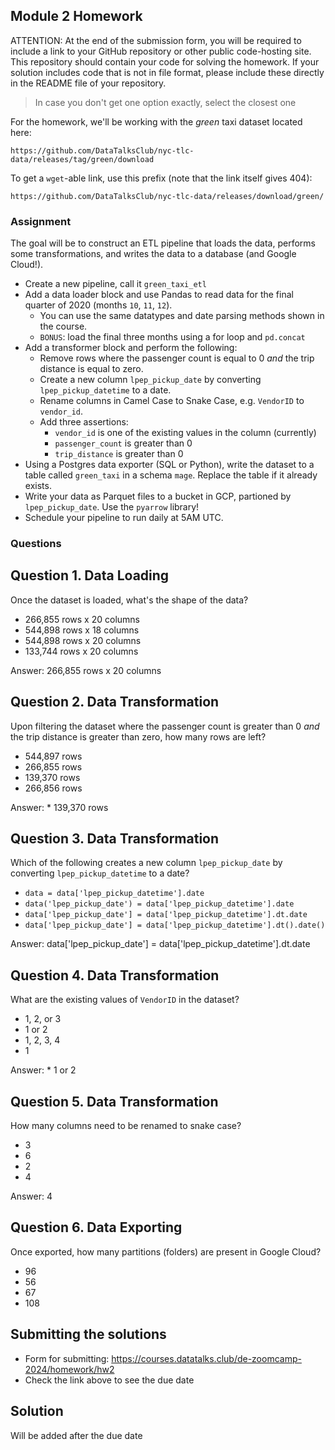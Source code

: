 ## Module 2 Homework

ATTENTION: At the end of the submission form, you will be required to include a
link to your GitHub repository or other public code-hosting site. This
repository should contain your code for solving the homework. If your solution
includes code that is not in file format, please include these directly in the
README file of your repository.

> In case you don't get one option exactly, select the closest one

For the homework, we'll be working with the _green_ taxi dataset located here:

`https://github.com/DataTalksClub/nyc-tlc-data/releases/tag/green/download`

To get a `wget`-able link, use this prefix (note that the link itself gives
404):

`https://github.com/DataTalksClub/nyc-tlc-data/releases/download/green/`

### Assignment

The goal will be to construct an ETL pipeline that loads the data, performs some
transformations, and writes the data to a database (and Google Cloud!).

-   Create a new pipeline, call it `green_taxi_etl`
-   Add a data loader block and use Pandas to read data for the final quarter of
    2020 (months `10`, `11`, `12`).
    -   You can use the same datatypes and date parsing methods shown in the
        course.
    -   `BONUS`: load the final three months using a for loop and `pd.concat`
-   Add a transformer block and perform the following:
    -   Remove rows where the passenger count is equal to 0 _and_ the trip
        distance is equal to zero.
    -   Create a new column `lpep_pickup_date` by converting
        `lpep_pickup_datetime` to a date.
    -   Rename columns in Camel Case to Snake Case, e.g. `VendorID` to
        `vendor_id`.
    -   Add three assertions:
        -   `vendor_id` is one of the existing values in the column (currently)
        -   `passenger_count` is greater than 0
        -   `trip_distance` is greater than 0
-   Using a Postgres data exporter (SQL or Python), write the dataset to a table
    called `green_taxi` in a schema `mage`. Replace the table if it already
    exists.
-   Write your data as Parquet files to a bucket in GCP, partioned by
    `lpep_pickup_date`. Use the `pyarrow` library!
-   Schedule your pipeline to run daily at 5AM UTC.

### Questions

## Question 1. Data Loading

Once the dataset is loaded, what's the shape of the data?

-   266,855 rows x 20 columns
-   544,898 rows x 18 columns
-   544,898 rows x 20 columns
-   133,744 rows x 20 columns

Answer: 266,855 rows x 20 columns

## Question 2. Data Transformation

Upon filtering the dataset where the passenger count is greater than 0 _and_ the
trip distance is greater than zero, how many rows are left?

-   544,897 rows
-   266,855 rows
-   139,370 rows
-   266,856 rows

Answer: \* 139,370 rows

## Question 3. Data Transformation

Which of the following creates a new column `lpep_pickup_date` by converting
`lpep_pickup_datetime` to a date?

-   `data = data['lpep_pickup_datetime'].date`
-   `data('lpep_pickup_date') = data['lpep_pickup_datetime'].date`
-   `data['lpep_pickup_date'] = data['lpep_pickup_datetime'].dt.date`
-   `data['lpep_pickup_date'] = data['lpep_pickup_datetime'].dt().date()`

Answer: data['lpep_pickup_date'] = data['lpep_pickup_datetime'].dt.date

## Question 4. Data Transformation

What are the existing values of `VendorID` in the dataset?

-   1, 2, or 3
-   1 or 2
-   1, 2, 3, 4
-   1

Answer: \* 1 or 2

## Question 5. Data Transformation

How many columns need to be renamed to snake case?

-   3
-   6
-   2
-   4

Answer: 4

## Question 6. Data Exporting

Once exported, how many partitions (folders) are present in Google Cloud?

-   96
-   56
-   67
-   108

## Submitting the solutions

-   Form for submitting:
    https://courses.datatalks.club/de-zoomcamp-2024/homework/hw2
-   Check the link above to see the due date

## Solution

Will be added after the due date
